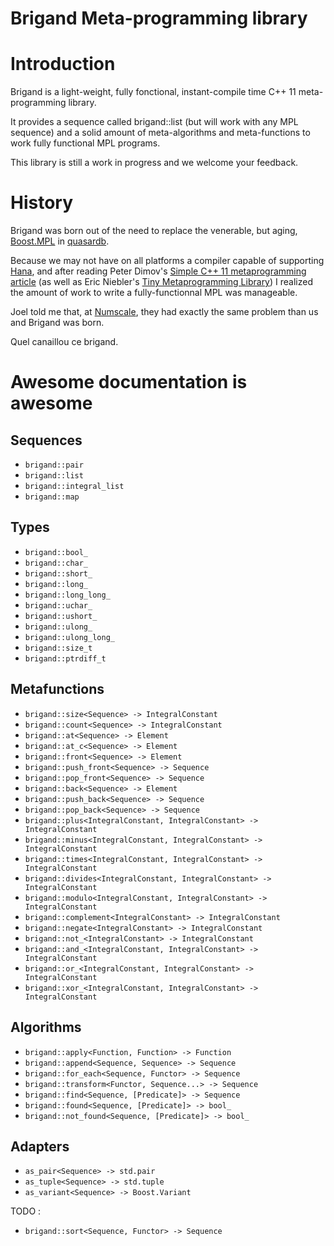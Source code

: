Brigand Meta-programming library
================================

# Introduction

Brigand is a light-weight, fully fonctional, instant-compile time C++ 11 meta-programming library.

It provides a sequence called brigand::list (but will work with any MPL sequence) and a solid amount of meta-algorithms and meta-functions to work fully functional MPL programs.

This library is still a work in progress and we welcome your feedback.

# History

Brigand was born out of the need to replace the venerable, but aging, [Boost.MPL](http://www.boost.org/doc/libs/1_58_0/libs/mpl/doc/) in [quasardb](https://www.quasardb.net).

Because we may not have on all platforms a compiler capable of supporting [Hana](https://github.com/ldionne/hana), and after reading Peter Dimov's [Simple C++ 11 metaprogramming article](http://pdimov.com/cpp2/simple_cxx11_metaprogramming.html) (as well as Eric Niebler's [Tiny Metaprogramming Library](http://ericniebler.com/2014/11/13/tiny-metaprogramming-library/)) I realized the amount of work to write a fully-functionnal MPL was manageable.

Joel told me that, at [Numscale](http://www.numscale.com/), they had exactly the same problem than us and Brigand was born.

Quel canaillou ce brigand.

# Awesome documentation is awesome

## Sequences

 * `brigand::pair`
 * `brigand::list`
 * `brigand::integral_list`
 * `brigand::map`

## Types

 * `brigand::bool_`
 * `brigand::char_`
 * `brigand::short_`
 * `brigand::long_`
 * `brigand::long_long_`
 * `brigand::uchar_`
 * `brigand::ushort_`
 * `brigand::ulong_`
 * `brigand::ulong_long_`
 * `brigand::size_t`
 * `brigand::ptrdiff_t`

## Metafunctions

 * `brigand::size<Sequence> -> IntegralConstant`
 * `brigand::count<Sequence> -> IntegralConstant`
 * `brigand::at<Sequence> -> Element`
 * `brigand::at_c<Sequence> -> Element`
 * `brigand::front<Sequence> -> Element`
 * `brigand::push_front<Sequence> -> Sequence`
 * `brigand::pop_front<Sequence> -> Sequence`
 * `brigand::back<Sequence> -> Element`
 * `brigand::push_back<Sequence> -> Sequence`
 * `brigand::pop_back<Sequence> -> Sequence`
 * `brigand::plus<IntegralConstant, IntegralConstant> -> IntegralConstant`
 * `brigand::minus<IntegralConstant, IntegralConstant> -> IntegralConstant`
 * `brigand::times<IntegralConstant, IntegralConstant> -> IntegralConstant`
 * `brigand::divides<IntegralConstant, IntegralConstant> -> IntegralConstant`
 * `brigand::modulo<IntegralConstant, IntegralConstant> -> IntegralConstant`
 * `brigand::complement<IntegralConstant> -> IntegralConstant`
 * `brigand::negate<IntegralConstant> -> IntegralConstant`
 * `brigand::not_<IntegralConstant> -> IntegralConstant`
 * `brigand::and_<IntegralConstant, IntegralConstant> -> IntegralConstant`
 * `brigand::or_<IntegralConstant, IntegralConstant> -> IntegralConstant`
 * `brigand::xor_<IntegralConstant, IntegralConstant> -> IntegralConstant`

## Algorithms

 * `brigand::apply<Function, Function> -> Function`
 * `brigand::append<Sequence, Sequence> -> Sequence`
 * `brigand::for_each<Sequence, Functor> -> Sequence`
 * `brigand::transform<Functor, Sequence...> -> Sequence`
 * `brigand::find<Sequence, [Predicate]> -> Sequence`
 * `brigand::found<Sequence, [Predicate]> -> bool_`
 * `brigand::not_found<Sequence, [Predicate]> -> bool_`

## Adapters

 * `as_pair<Sequence> -> std.pair`
 * `as_tuple<Sequence> -> std.tuple`
 * `as_variant<Sequence> -> Boost.Variant`

TODO :

 * `brigand::sort<Sequence, Functor> -> Sequence`

